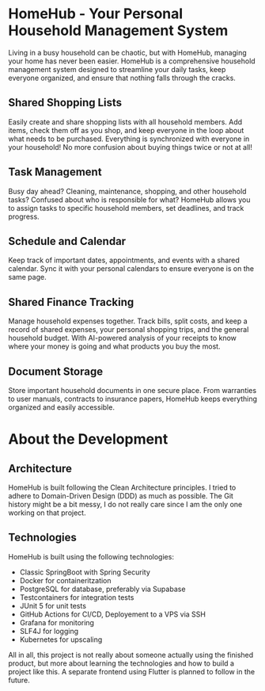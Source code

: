 # HomeHub - Your Personal Household Management System #

Living in a busy household can be chaotic, but with HomeHub, managing your home has never been easier. HomeHub is a comprehensive household management system designed to streamline your daily tasks, keep everyone organized, 
and ensure that nothing falls through the cracks.

## Shared Shopping Lists ##
Easily create and share shopping lists with all household members. Add items, check them off as you shop, and keep everyone in the loop about what needs to be purchased.
Everything is synchronized with everyone in your household! No more confusion about buying things twice or not at all!

## Task Management ##
Busy day ahead? Cleaning, maintenance, shopping, and other household tasks? Confused about who is responsible for what? HomeHub allows you to assign tasks to specific household members, set deadlines, and track progress.

## Schedule and Calendar ##
Keep track of important dates, appointments, and events with a shared calendar. Sync it with your
personal calendars to ensure everyone is on the same page.

## Shared Finance Tracking ##
Manage household expenses together. Track bills, split costs, and keep a record of shared expenses,
your personal shopping trips, and the general household budget. With AI-powered analysis of your receipts
to know where your money is going and what products you buy the most.

## Document Storage ##
Store important household documents in one secure place. From warranties to user manuals,
contracts to insurance papers, HomeHub keeps everything organized and easily accessible.

# About the Development #
## Architecture ##
HomeHub is built following the Clean Architecture principles. I tried to adhere to Domain-Driven Design (DDD) as much as possible.
The Git history might be a bit messy, I do not really care since I am the only one working on that project.

## Technologies ##
HomeHub is built using the following technologies:
- Classic SpringBoot with Spring Security
- Docker for containeritzation
- PostgreSQL for database, preferably via Supabase
- Testcontainers for integration tests
- JUnit 5 for unit tests
- GitHub Actions for CI/CD, Deployement to a VPS via SSH
- Grafana for monitoring
- SLF4J for logging
- Kubernetes for upscaling

All in all, this project is not really about someone actually using the finished product, but more about
learning the technologies and how to build a project like this. A separate frontend using Flutter is
planned to follow in the future.